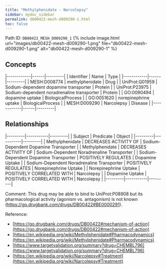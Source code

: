 ```yaml
---
title: "Methylphenidate - Narcolepsy"
sidebar: mydoc_sidebar
permalink: db00422-mesh-d009290-1.html
toc: false 
---
```



Path ID: `DB00422_MESH_D009290_1`
{% include image.html url="images/db00422-mesh-d009290-1.png" file="db00422-mesh-d009290-1.png" alt="db00422-mesh-d009290-1" %}

## Concepts

|------------|------|---------|
| Identifier | Name | Type    |
|------------|------|---------|
| MESH:D008774 | methylphenidate | Drug |
| UniProt:Q01959 | Sodium-dependent dopamine transporter | Protein |
| UniProt:P23975 | Sodium-dependent noradrenaline transporter | Protein |
| GO:0090494 | dopamine uptake | BiologicalProcess |
| GO:0051620 | norepinephrine uptake | BiologicalProcess |
| MESH:D009290 | Narcolepsy | Disease |
|------------|------|---------|

## Relationships

|---------|-----------|---------|
| Subject | Predicate | Object  |
|---------|-----------|---------|
| Methylphenidate | DECREASES ACTIVITY OF | Sodium-Dependent Dopamine Transporter |
| Methylphenidate | DECREASES ACTIVITY OF | Sodium-Dependent Noradrenaline Transporter |
| Sodium-Dependent Dopamine Transporter | POSITIVELY REGULATES | Dopamine Uptake |
| Sodium-Dependent Noradrenaline Transporter | POSITIVELY REGULATES | Norepinephrine Uptake |
| Norepinephrine Uptake | POSITIVELY CORRELATED WITH | Narcolepsy |
| Dopamine Uptake | POSITIVELY CORRELATED WITH | Narcolepsy |
|---------|-----------|---------|

Comment: This drug may be able to bind to UniProt:P08908 but its pharmacological activity (agonism vs. antagonism) is not known (https://go.drugbank.com/drugs/DB00422#BE0000291).

Reference: 
  - [https://go.drugbank.com/drugs/DB00422#mechanism-of-action](https://go.drugbank.com/drugs/DB00422#mechanism-of-action)
  - [https://en.wikipedia.org/wiki/Methylphenidate#Pharmacodynamics](https://en.wikipedia.org/wiki/Methylphenidate#Pharmacodynamics)
  - [https://www.targetvalidation.org/summary?drug=CHEMBL796](https://www.targetvalidation.org/summary?drug=CHEMBL796)
  - [https://en.wikipedia.org/wiki/Narcolepsy#Treatment](https://en.wikipedia.org/wiki/Narcolepsy#Treatment)
